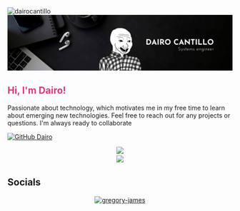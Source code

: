 <img src="https://komarev.com/ghpvc/?username=dairocantillo&label=Profile%20views&color=D83A7C&style=flat" alt="dairocantillo" />

<img src="https://github.com/DairoCantillo/DairoCantillo/blob/main/images/banner.png">
<h2 style="color: #D83A7C;">Hi, I'm Dairo!</h2>
<p>
    Passionate about technology, which motivates me in my free time to learn about emerging new technologies. Feel free to reach out for any projects or questions. I'm always ready to collaborate
</em></p>

[![GitHub Dairo](https://img.shields.io/github/followers/dairocantillo?label=follow&style=social)](https://github.com/dairocantillo)



<div align="center">
  <img src="https://github-readme-stats.vercel.app/api?username=dairocantillo&show_icons=true&theme=radical&include_all_commits=true"/>

  <br>
  <a href="https://skillicons.dev">
    <img src="https://skillicons.dev/icons?i=react,redux,jest,emotion,nextjs,html,css,sass,tailwind,aws,docker,linux,git,python,flask,javascript,typescript,nodejs&theme=dark&perline=9" />
  </a>

</div>

## Socials
<div align="center">
    <a href="https://linkedin.com/in/Deca" target="blank"><img align="center" src="https://img.icons8.com/?size=100&id=13930&format=png&color=000000" alt="gregory-james" height="50" width="50" /></a>

</div>
